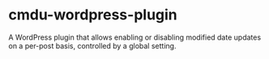 # cmdu-wordpress-plugin
A WordPress plugin that allows enabling or disabling modified date updates on a per-post basis, controlled by a global setting.
